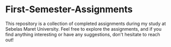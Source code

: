# First-Semester-Assignments

This repository is a collection of completed assignments during my study at Sebelas Maret University. Feel free to explore the assignments, and if you find anything interesting or have any suggestions, don't hesitate to reach out!
